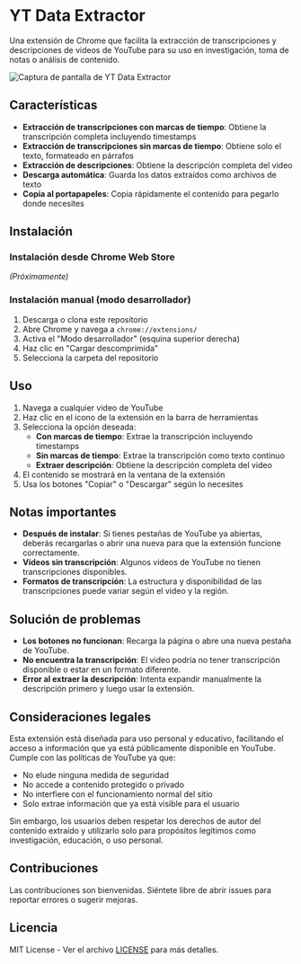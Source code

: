 # YT Data Extractor

Una extensión de Chrome que facilita la extracción de transcripciones y descripciones de videos de YouTube para su uso en investigación, toma de notas o análisis de contenido.

![Captura de pantalla de YT Data Extractor](screenshot.png)

## Características

- **Extracción de transcripciones con marcas de tiempo**: Obtiene la transcripción completa incluyendo timestamps
- **Extracción de transcripciones sin marcas de tiempo**: Obtiene solo el texto, formateado en párrafos
- **Extracción de descripciones**: Obtiene la descripción completa del video
- **Descarga automática**: Guarda los datos extraídos como archivos de texto
- **Copia al portapapeles**: Copia rápidamente el contenido para pegarlo donde necesites

## Instalación

### Instalación desde Chrome Web Store
*(Próximamente)*

### Instalación manual (modo desarrollador)

1. Descarga o clona este repositorio
2. Abre Chrome y navega a `chrome://extensions/`
3. Activa el "Modo desarrollador" (esquina superior derecha)
4. Haz clic en "Cargar descomprimida"
5. Selecciona la carpeta del repositorio

## Uso

1. Navega a cualquier video de YouTube
2. Haz clic en el icono de la extensión en la barra de herramientas
3. Selecciona la opción deseada:
   - **Con marcas de tiempo**: Extrae la transcripción incluyendo timestamps
   - **Sin marcas de tiempo**: Extrae la transcripción como texto continuo
   - **Extraer descripción**: Obtiene la descripción completa del video
4. El contenido se mostrará en la ventana de la extensión
5. Usa los botones "Copiar" o "Descargar" según lo necesites

## Notas importantes

- **Después de instalar**: Si tienes pestañas de YouTube ya abiertas, deberás recargarlas o abrir una nueva para que la extensión funcione correctamente.
- **Videos sin transcripción**: Algunos videos de YouTube no tienen transcripciones disponibles.
- **Formatos de transcripción**: La estructura y disponibilidad de las transcripciones puede variar según el video y la región.

## Solución de problemas

- **Los botones no funcionan**: Recarga la página o abre una nueva pestaña de YouTube.
- **No encuentra la transcripción**: El video podría no tener transcripción disponible o estar en un formato diferente.
- **Error al extraer la descripción**: Intenta expandir manualmente la descripción primero y luego usar la extensión.

## Consideraciones legales

Esta extensión está diseñada para uso personal y educativo, facilitando el acceso a información que ya está públicamente disponible en YouTube. Cumple con las políticas de YouTube ya que:

- No elude ninguna medida de seguridad
- No accede a contenido protegido o privado
- No interfiere con el funcionamiento normal del sitio
- Solo extrae información que ya está visible para el usuario

Sin embargo, los usuarios deben respetar los derechos de autor del contenido extraído y utilizarlo solo para propósitos legítimos como investigación, educación, o uso personal.

## Contribuciones

Las contribuciones son bienvenidas. Siéntete libre de abrir issues para reportar errores o sugerir mejoras.

## Licencia

MIT License - Ver el archivo [LICENSE](LICENSE) para más detalles.
